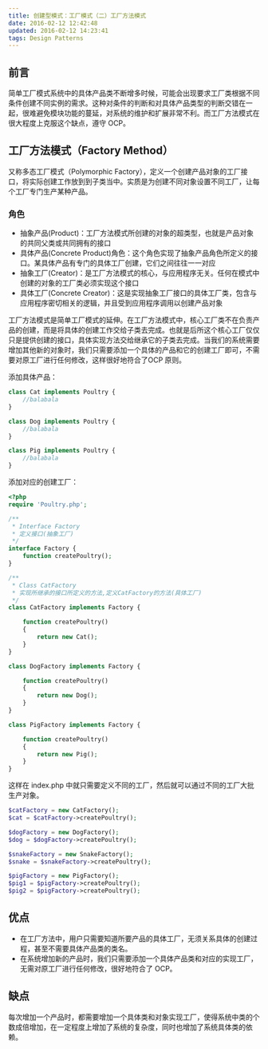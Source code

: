 ```yaml
---
title: 创建型模式：工厂模式（二）工厂方法模式
date: 2016-02-12 12:42:48
updated: 2016-02-12 14:23:41
tags: Design Patterns
---
```


## 前言

简单工厂模式系统中的具体产品类不断增多时候，可能会出现要求工厂类根据不同条件创建不同实例的需求。这种对条件的判断和对具体产品类型的判断交错在一起，很难避免模块功能的蔓延，对系统的维护和扩展非常不利。而工厂方法模式在很大程度上克服这个缺点，遵守 OCP。

<!-- more -->

## 工厂方法模式（Factory Method）

又称多态工厂模式（Polymorphic Factory），定义一个创建产品对象的工厂接口，将实际创建工作放到到子类当中。实质是为创建不同对象设置不同工厂，让每个工厂专门生产某种产品。

### 角色

* 抽象产品(Product)：工厂方法模式所创建的对象的超类型，也就是产品对象的共同父类或共同拥有的接口
* 具体产品(Concrete Product)角色：这个角色实现了抽象产品角色所定义的接口。某具体产品有专门的具体工厂创建，它们之间往往一一对应
* 抽象工厂(Creator)：是工厂方法模式的核心，与应用程序无关。任何在模式中创建的对象的工厂类必须实现这个接口
* 具体工厂(Concrete Creator)：这是实现抽象工厂接口的具体工厂类，包含与应用程序密切相关的逻辑，并且受到应用程序调用以创建产品对象

工厂方法模式是简单工厂模式的延伸。在工厂方法模式中，核心工厂类不在负责产品的创建，而是将具体的创建工作交给子类去完成。也就是后所这个核心工厂仅仅只是提供创建的接口，具体实现方法交给继承它的子类去完成。当我们的系统需要增加其他新的对象时，我们只需要添加一个具体的产品和它的创建工厂即可，不需要对原工厂进行任何修改，这样很好地符合了OCP 原则。

添加具体产品：

``` php
class Cat implements Poultry {
	//balabala
}

class Dog implements Poultry {
	//balabala
}

class Pig implements Poultry {
	//balabala
}
```

添加对应的创建工厂：

``` php
<?php
require 'Poultry.php';

/**
 * Interface Factory
 * 定义接口(抽象工厂)
 */
interface Factory {
    function createPoultry();
}

/**
 * Class CatFactory
 * 实现所继承的接口所定义的方法,定义CatFactory的方法(具体工厂)
 */
class CatFactory implements Factory {

    function createPoultry()
    {
        return new Cat();
    }
}

class DogFactory implements Factory {

    function createPoultry()
    {
        return new Dog();
    }
}

class PigFactory implements Factory {

    function createPoultry()
    {
        return new Pig();
    }
}
```

这样在 index.php 中就只需要定义不同的工厂，然后就可以通过不同的工厂大批生产对象。

``` php
$catFactory = new CatFactory();
$cat = $catFactory->createPoultry();

$dogFactory = new DogFactory();
$dog = $dogFactory->createPoultry();

$snakeFactory = new SnakeFactory();
$snake = $snakeFactory->createPoultry();

$pigFactory = new PigFactory();
$pig1 = $pigFactory->createPoultry();
$pig2 = $pigFactory->createPoultry();
```

## 优点

* 在工厂方法中，用户只需要知道所要产品的具体工厂，无须关系具体的创建过程，甚至不需要具体产品类的类名。
* 在系统增加新的产品时，我们只需要添加一个具体产品类和对应的实现工厂，无需对原工厂进行任何修改，很好地符合了 OCP。

## 缺点

每次增加一个产品时，都需要增加一个具体类和对象实现工厂，使得系统中类的个数成倍增加，在一定程度上增加了系统的复杂度，同时也增加了系统具体类的依赖。




